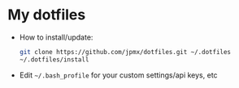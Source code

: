 My dotfiles
========


- How to install/update:

  ```bash
  git clone https://github.com/jpmx/dotfiles.git ~/.dotfiles
  ~/.dotfiles/install
  ```

- Edit `~/.bash_profile` for your custom settings/api keys, etc

